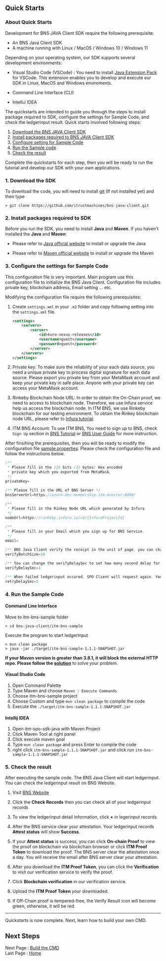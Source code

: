 ## Quick Starts

### About Quick Starts

Development for BNS JAVA Client SDK require the following prerequisite:

- An BNS Java Client SDK
- A machine running with Linux / MacOS / Windows 10 / Windows 11

Depending on your operating system, our SDK supports several development environments:

- Visual Studio Code (VSCode) : You need to install [Java Extension Pack](https://marketplace.visualstudio.com/items?itemName=vscjava.vscode-java-pack) for VSCode. This extension enables you to develop and execute our SDK in Linux, MacOS and Windows enviroments.

- Command Line Interface (CLI)

- IntelliJ IDEA

The quickstarts are intended to guide you through the steps to install package required to SDK, configure the settings for Sample Code, and check the ledgerinput result. Quick starts involved following steps:

<!-- no toc -->
1. [Download the BNS JAVA Client SDK](#1-download-the-sdk)
2. [Install packages required to BNS JAVA Client SDK](#2-install-packages-required-to-sdk)
3. [Configure setting for Sample Code](#3-configure-the-settings-for-sample-code)
4. [Run the Sample code](#4-run-the-sample-code)
5. [Check the result](#5-check-the-result)

Complete the quickstarts for each step, then you will be ready to run the tutorial and develop our SDK with your own applications.

### 1. Download the SDK

To download the code, you will need to install [git](https://docs.github.com/en/get-started/quickstart/set-up-git) (If not installed yet) and then type

```shell
> git clone https://github.com/itrustmachines/bns-java-client.git
```

### 2. Install packages required to SDK

Before you run the SDK, you need to install **Java** and **Maven**. If you haven't installed the **Java** and **Maven**:

- Please refer to [Java official website](https://www.oracle.com/java/technologies/javase-downloads.html) to install or upgrade the Java

- Please refer to [Maven official website](https://maven.apache.org) to install or upgrade the Maven

### 3. Configure the settings for Sample Code

This configuration file is very important. Main program use this configuration file to initialize the BNS Java Client. Configuration file includes private key, blockchain address, Email setting ... etc.

Modifying the configuration file require the following prerequisites:

1. Create `settings.xml` in your `.m2` folder and copy following setting into the `settings.xml` file.

    ```xml
    <settings>
        <servers>
            <server>
                <id>kuro-nexus-releases</id>
                <username>guest</username>
                <password>guest</password>
            </server>
        </servers>
    </settings>
    ```

2. Private key: To make sure the reliability of your each data source, you need a unique private key to process digital signature for each data source. Please export you private key from your MetaMask account and keep your private key in safe place. Anyone with your private key can access your MetaMask account.

3. Rinkeby Blockchain Node URL: In order to obtain the On-Chain proof, we need to access to  blockchain node. Therefore, we use Infura service help us access the blockchain node. In ITM BNS, we use Rinkeby blockchain for our testing environment. To obtain the Rinkey blockchain node URL, please refer to [Infura tutorial](./infura_en.md).

4. ITM BNS Account: To use ITM BNS, You need to sign up to BNS, check `Sign Up` section in [BNS Tutorial](https://youtube.com/playlist?list=PL9mBKnNjNC1K0XiH9EL65QljN6Agf4k42) or [BNS User Guide](https://drive.google.com/file/d/1s1hDdHplzrEmnAIaja-rXJpPPq7eGlC5/view?usp=sharing) for more instruction.

After finsihing the prerequisites, then you will be ready to modify the configuration file [sample.properties](../src/main/resources/sample.properties). Please check the configuration file and follow the instructions below.

```Java
/**
 * Please fill in the 128 bits (32 bytes) Hex encoded
 * private key which you exported from MetaMask.
 */ 
privateKey=

/** Please fill in the URL of BNS Server */
bnsServerUrl=https://azure-dev-membership.itm.monster:8088/
    
/** 
 * Please fill in the Rinkey Node URL which generated by Infura
 */
nodeUrl=https://rinkeby.infura.io/v3/{InfuraProjectId}

/**
 * Please fill in your Email which you sign up for BNS Service.
 */        
email=
        
/** BNS Java Client verify the receipt in the unit of page, you can change the verifyBatchSize to set how many page of receipt will BNS to verify. We will introuduce this setting in Tutorial document, you can keep this in default*/
verifyBatchSize=10

/** You can change the verifyDelaySec to set how many second delay for each verification. We will discuss this setting in Tutorial document, you can keep this in default*/
verifyDelaySec=1

/** When failed ledgerinput occured, SPO Client will request again. You can change the number to set how many second delay for each retry. We will discuss this setting in Tutorial document, you can keep this in default*/
retryDelaySec=5
```

### 4. Run the Sample Code

#### Command Line Interface

Move to itm-bns-sample folder
```shell
> cd bns-java-client/itm-bns-sample
```

Execute the program to start ledgerInput

```shell
> mvn clean package
> java -jar ./target/itm-bns-sample-1.1.1-SNAPSHOT.jar
```

**If your Maven version is greater than 3.8.1, it will block the external HTTP repo. Please follow the [solution](https://stackoverflow.com/questions/67001968/how-to-disable-maven-blocking-external-http-repositores)** to solve your problem.

#### Visual Studio Code

1. Open Command Palette
2. Type Maven and choose `Maven : Execute Commands`
3. Choose itm-bns-sample project
4. Choose Custom and type `mvn clean package` to compile the code
5. Execute the `./target/itm-bns-sample-1.1.1-SNAPSHOT.jar`

#### Intellij IDEA

1. Open itm-spo-sdk-java with Maven Project
2. Click Maven Tool at right panel
3. Click execute maven goal
4. Type `mvn clean package` and press Enter to compile the code
5. right click `itm-bns-sample-1.1.1-SNAPSHOT.jar` and click run `itm-bns-sample-1.1.1-SNAPSHOT.jar`

### 5. Check the result

After executing the sample code. The BNS Java Client will start ledgerinput. You can check the ledgerinput result on BNS Website.

1. Visit [BNS Website](https://azure-dev-membership.itm.monster/)

2. Click the **Check Records** then you can check all of your ledgerinput records

3. To view the ledgerinput detail information, click **+** in legerinput records

4. After the BNS service clear your attestation. Your ledgerinput records **Attest status** will show **Success**.

5. If your **Attest status** is success, you can click **On-chain Proof** to view the proof on blockchain via blockchain browser or click **ITM Proof Token** to download the proof. The BNS server clear the attestation once a day. You will receive the email after BNS server clear your attestation.

6. After you download the **ITM Proof Token**, you can click the **Verification** to visit our verification service to verify the proof.

7. Click **Blockchain verification** in our verification service.

8. Upload the  **ITM Proof Token** your downloaded.

9. If Off-Chain proof is tempered-free, the Verify Result icon will become green, otherwise, it will be red.

----
Quickstarts is now complete. Next, learn how to build your own CMD.

## Next Steps

Next Page : [Build the CMD](./cmd_en.md)  
Last Page : [Home](../../README.md)